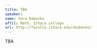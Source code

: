 ```yaml
---
title: TBA
speaker:
name: Vera Babenko
affil: Math, Ithaca college
url: http://faculty.ithaca.edu/vbabenko/
---
```


TBA
